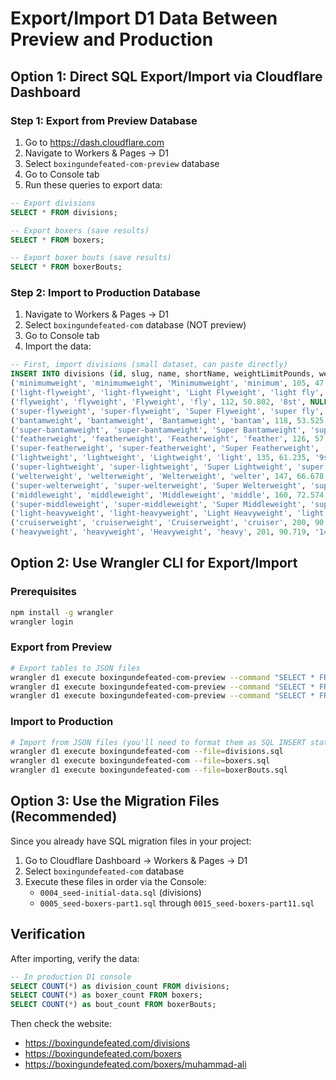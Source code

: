 # Export/Import D1 Data Between Preview and Production

## Option 1: Direct SQL Export/Import via Cloudflare Dashboard

### Step 1: Export from Preview Database
1. Go to https://dash.cloudflare.com
2. Navigate to Workers & Pages → D1
3. Select `boxingundefeated-com-preview` database
4. Go to Console tab
5. Run these queries to export data:

```sql
-- Export divisions
SELECT * FROM divisions;

-- Export boxers (save results)
SELECT * FROM boxers;

-- Export boxer bouts (save results) 
SELECT * FROM boxerBouts;
```

### Step 2: Import to Production Database
1. Navigate to Workers & Pages → D1
2. Select `boxingundefeated-com` database (NOT preview)
3. Go to Console tab
4. Import the data:

```sql
-- First, import divisions (small dataset, can paste directly)
INSERT INTO divisions (id, slug, name, shortName, weightLimitPounds, weightLimitKilograms, weightLimitStone, alternativeNames) VALUES
('minimumweight', 'minimumweight', 'Minimumweight', 'minimum', 105, 47.627, '7st 7lbs', '["Mini Flyweight"]'),
('light-flyweight', 'light-flyweight', 'Light Flyweight', 'light fly', 108, 48.988, '7st 10lbs', '["Junior Flyweight"]'),
('flyweight', 'flyweight', 'Flyweight', 'fly', 112, 50.802, '8st', NULL),
('super-flyweight', 'super-flyweight', 'Super Flyweight', 'super fly', 115, 52.163, '8st 3lbs', '["Junior Bantamweight"]'),
('bantamweight', 'bantamweight', 'Bantamweight', 'bantam', 118, 53.525, '8st 6lbs', NULL),
('super-bantamweight', 'super-bantamweight', 'Super Bantamweight', 'super bantam', 122, 55.338, '8st 10lbs', '["Junior Featherweight"]'),
('featherweight', 'featherweight', 'Featherweight', 'feather', 126, 57.153, '9st', NULL),
('super-featherweight', 'super-featherweight', 'Super Featherweight', 'super feather', 130, 58.967, '9st 4lbs', '["Junior Lightweight"]'),
('lightweight', 'lightweight', 'Lightweight', 'light', 135, 61.235, '9st 9lbs', NULL),
('super-lightweight', 'super-lightweight', 'Super Lightweight', 'super light', 140, 63.503, '10st', '["Junior Welterweight"]'),
('welterweight', 'welterweight', 'Welterweight', 'welter', 147, 66.678, '10st 7lbs', NULL),
('super-welterweight', 'super-welterweight', 'Super Welterweight', 'super welter', 154, 69.85, '11st', '["Junior Middleweight"]'),
('middleweight', 'middleweight', 'Middleweight', 'middle', 160, 72.574, '11st 6lbs', NULL),
('super-middleweight', 'super-middleweight', 'Super Middleweight', 'super middle', 168, 76.203, '12st', NULL),
('light-heavyweight', 'light-heavyweight', 'Light Heavyweight', 'light heavy', 175, 79.378, '12st 7lbs', NULL),
('cruiserweight', 'cruiserweight', 'Cruiserweight', 'cruiser', 200, 90.718, '14st 4lbs', '["Junior Heavyweight"]'),
('heavyweight', 'heavyweight', 'Heavyweight', 'heavy', 201, 90.719, '14st 5lbs', NULL);
```

## Option 2: Use Wrangler CLI for Export/Import

### Prerequisites
```bash
npm install -g wrangler
wrangler login
```

### Export from Preview
```bash
# Export tables to JSON files
wrangler d1 execute boxingundefeated-com-preview --command "SELECT * FROM divisions" > divisions.json
wrangler d1 execute boxingundefeated-com-preview --command "SELECT * FROM boxers" > boxers.json
wrangler d1 execute boxingundefeated-com-preview --command "SELECT * FROM boxerBouts" > boxerBouts.json
```

### Import to Production
```bash
# Import from JSON files (you'll need to format them as SQL INSERT statements)
wrangler d1 execute boxingundefeated-com --file=divisions.sql
wrangler d1 execute boxingundefeated-com --file=boxers.sql
wrangler d1 execute boxingundefeated-com --file=boxerBouts.sql
```

## Option 3: Use the Migration Files (Recommended)

Since you already have SQL migration files in your project:

1. Go to Cloudflare Dashboard → Workers & Pages → D1
2. Select `boxingundefeated-com` database
3. Execute these files in order via the Console:
   - `0004_seed-initial-data.sql` (divisions)
   - `0005_seed-boxers-part1.sql` through `0015_seed-boxers-part11.sql`

## Verification

After importing, verify the data:

```sql
-- In production D1 console
SELECT COUNT(*) as division_count FROM divisions;
SELECT COUNT(*) as boxer_count FROM boxers;  
SELECT COUNT(*) as bout_count FROM boxerBouts;
```

Then check the website:
- https://boxingundefeated.com/divisions
- https://boxingundefeated.com/boxers
- https://boxingundefeated.com/boxers/muhammad-ali